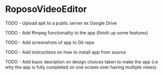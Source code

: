 # RoposoVideoEditor

TODO - Upload apk to a public server ex Google Drive

TODO - Add ffmpeg functionality to the app (finish up some features)

TODO - Add screenshots of app to Git repo

TODO - Add instructions on how to install app from source

TODO - Add basic desription on design choices taken to make the app (i.e why the app is fully completed on one screen over having multiple views).

